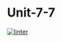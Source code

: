 # Unit-7-7
 [![linter](https://github.com/NathanTempleton/Unit-7-7/workflows/linter/badge.svg)](https://github.com/marketplace/actions/super-linter)
